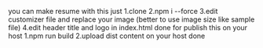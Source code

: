 you can make resume with this 
just
1.clone
2.npm i --force
3.edit customizer file and replace your image
(better to use image size like sample file)
4.edit header title and logo in index.html
done
for publish this on your host
1.npm run build
2.upload dist content on your host
done
